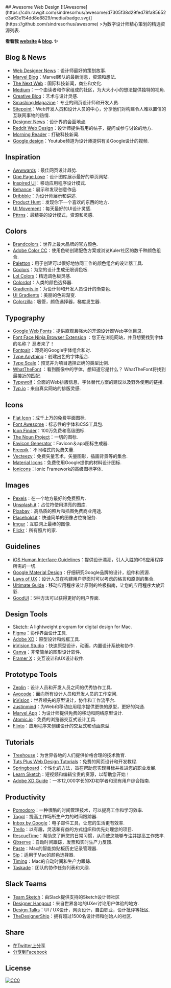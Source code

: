 <div class="github-widget" data-repo="nicolesaidy/awesome-web-design"></div>
## Awesome Web Design [![Awesome](https://cdn.rawgit.com/sindresorhus/awesome/d7305f38d29fed78fa85652e3a63e154dd8e8829/media/badge.svg)](https://github.com/sindresorhus/awesome)
&gt;为数字设计师精心策划的精选资源列表.

**看看我 [website](http://nicolesaidy.com) & [blog](http://blog.nicolesaidy.com). ✨**



## Blog & News
* [Web Designer News](http://webdesignernews.com)：设计师最好的策划故事.
* [Marvel Blog](http://blog.marvelapp.com)：Marvel团队的最新消息，资源和想法.
* [The Next Web](http://thenextweb.com/section/creative/)：国际科技新闻，商业和文化.
* [Medium](https://medium.com/tag/web-design)：一个由读者和作家组成的社区，为大大小小的想法提供独特的视角.
* [Creative Bloq](http://www.creativebloq.com/)：艺术与设计灵感.
* [Smashing Magazine](http://smashingmagazine.com)：专业的网页设计师和开发人员.
* [Sitepoint](https://www.sitepoint.com/design-ux/)：Web开发人员和设计人员的中心，分享他们对构建令人难以置信的互联网事物的热情.
* [Designer News](https://www.designernews.co/)：设计界的会面地点.
* [Reddit Web Design](https://www.reddit.com/r/web_design/)：设计师提供有用的帖子，提问或参与讨论的地方.
* [Morning Reader](https://morningreader.com)：打破科技新闻.
* [Google design](https://www.youtube.com/channel/UClKO7be7O9cUGL94PHnAeOA)：Youtube频道为设计师提供有关Google设计的视频.

## Inspiration
* [Awwwards](http://awwwards.com)：最佳网页设计趋势.
* [One Page Love](http://onepagelove.com)：设计图库展示最好的单页网站.
* [Inspired UI](http://inspired-ui.com/)：移动应用程序设计模式.
* [Behance](http://behance.net)：展示和发现创意作品.
* [Dribbble](http://dribbble.com)：为设计师展示和讲述.
* [Product Hunt](http://producthunt.com)：发现你下一个喜欢的东西的地方.
* [UI Movement](https://uimovement.com)：每天最好的UI设计灵感.
* [Pttrns](http://pttrns.com/)：最精美的设计模式，资源和灵感.

## Colors
* [Brandcolors](https://brandcolors.net/)：世界上最大品牌的官方颜色.
* [Adobe Color CC](https://color.adobe.com/)：使用色轮创建配色方案或浏览Kuler社区的数千种颜色组合.
* [Paletton](http://paletton.com)：用于创建可以很好地协同工作的颜色组合的设计器工具.
* [Coolors](https://coolors.co/)：为您的设计生成无限调色板.
* [Lol Colors](http://www.lolcolors.com/)：精选调色板灵感.
* [Colordot](https://color.hailpixel.com/)：人类的颜色选择器.
* [Gradients.io](http://www.gradients.io/)：为设计师和开发人员设计的渐变色.
* [UI Gradients](http://uigradients.com/)：美丽的色彩渐变.
* [Colorzilla](http://colorzilla.com)：吸管，颜色选择器，梯度发生器.

## Typography
* [Google Web Fonts](http://fonts.google.com)：提供直观且强大的开源设计器Web字体目录.
* [Font Face Ninja Browser Extension](http://fontface.ninja/) ：您正在浏览网站，并且想要找到字体的名称？  忍者来了！
* [Fontpair](http://fontpair.co)：漂亮的Google字体组合和对.
* [Type Anything](https://typeanything.io/)：创建出色的字体组合.
* [Type Scale](http://type-scale.com/)：预览并为项目选择正确的类型比例.
* [WhatTheFont](https://www.myfonts.com/WhatTheFont/) ：看到图像中的字体，想知道它是什么？  WhatTheFont将找到最接近的匹配.
* [Typewolf](https://www.typewolf.com/)：全面的Web排版信息，字体替代方案的建议以及野外使用的链接.
* [Typ.io](http://typ.io/)：来自真实网站的排版灵感.

## Icons
* [Flat Icon](http://flaticon.com)：成千上万的免费平面图标.
* [Font Awesome](http://fontawesome.io)：标志性的字体和CSS工具包.
* [Icon Finder](http://iconfinder.com)：100万免费和高级图标.
* [The Noun Project](https://thenounproject.com/)：一切的图标.
* [Favicon Generator](http://www.favicon-generator.org/)：Favicon＆app图标生成器.
* [Freepik](http://freepik.com)：不同格式的免费矢量.
* [Vecteezy](http://vecteezy.com)：免费矢量艺术，矢量图形，插画背景等的集合.
* [Material Icons](https://material.io/icons/)：免费使用Google提供的材料设计图标.
* [Ionicons](http://ionicons.com/)：Ionic Framework的高级图标字体.

## Images
* [Pexels](https://pexels.com)：在一个地方最好的免费照片.
* [Unsplash.it](http://unsplash.it)：占位符使用漂亮的图库.
* [Pixabay](https://pixabay.com/)：高品质的照片和插图免费商业用途.
* [Placehold.it](http://placehold.it)：快速简单的图像占位符服务.
* [Imgur](http://imgur.com)：互联网上最棒的图像.
* [Flickr](https://www.flickr.com)：所有照片的家.

## Guidelines
* [iOS Human Interface Guidelines](https://developer.apple.com/ios/human-interface-guidelines/)：提供设计漂亮，引人入胜的iOS应用程序所需的一切.
* [Google Material Design](https://material.google.com/)：仔细研究Google品牌的设计，组件和资源.
* [Laws of UX](https://lawsofux.com/)：设计人员在构建用户界面时可以考虑的格言和原则的集合.
* [Ultimate Guide](https://www.moveoapps.com/ultimate-guide-to-mobile-app-design-principles)：移动应用程序设计原则的终极指南，让您的应用程序大放异彩.
* [GoodUI](http://www.goodui.org/)：5种方法可以获得更好的用户界面.

## Design Tools
* [Sketch](http://sketchapp.com): A lightweight program for digital design for Mac.
* [Figma](http://figma.com)：协作界面设计工具.
* [Adobe XD](https://www.adobe.com/products/experience-design.html)：原型设计和线框工具.
* [inVision Studio](https://www.invisionapp.com/studio)：快速原型设计，动画，内置设计系统和协作.
* [Canva](http://canva.com)：非常简单的图形设计软件.
* [Framer X](https://framer.com/)：交互设计和UX设计软件.

## Prototype Tools
* [Zeplin](https://zeplin.io/)：设计人员和开发人员之间的优秀协作工具.
* [Avocode](https://avocode.com/)：面向所有设计人员和开发人员的工作空间.
* [inVision](https://www.invisionapp.com/)：世界领先的原型设计，协作和工作流平台.
* [Justinmind](http://justinmind.com)：为Web和移动应用程序提供更快的原型，更好的沟通.
* [Marvel App](https://marvelapp.com/)：为设计师提供免费的移动和网络原型设计.
* [Atomic.io](https://atomic.io/)：免费的浏览器交互式设计工具.
* [Flinto](https://www.flinto.com/)：应用程序来创建设计的交互式和动画原型.

## Tutorials
* [Treehouse](https://teamtreehouse.com/tracks/web-design)：为世界各地的人们提供价格合理的技术教育.
* [Tuts Plus Web Design Tutorials](http://webdesign.tutsplus.com/)：免费的网页设计和开发教程.
* [Springboard](https://www.springboard.com)：个性化的方法，旨在帮助您实现目标并推进您的职业发展.
* [Learn Sketch](https://www.sketchapp.com/learn/)：短视频和编辑宝贵的资源，以帮助您开始！
* [Adobe XD Guide](https://www.xdguru.com/adobe-xd-guide/)：一本12,000字长的XD初学者和现有用户综合指南.  

## Productivity
* [Pomodoro](http://tomato-timer.com)：一种很酷的时间管理技术，可以提高工作和学习效率.
* [Toggl](http://toggl.com)：提高工作场所生产力的时间跟踪器.
* [Inbox by Google](http://inbox.google.com)：电子邮件工具，让您的生活更有效率.
* [Trello](http://trello.com)：以有趣，灵活和有益的方式组织和优先处理您的项目.
* [RescueTime](https://www.rescuetime.com)：帮助您了解您的日常习惯，从而使您能够专注并提高工作效率.
* [Qbserve](https://qotoqot.com/qbserve/)：自动时间跟踪，发票和实时生产力反馈.
* [Paste](http://pasteapp.me/)：Mac的智能剪贴板历史记录管理器.
* [Sip](http://sipapp.io/)：适用于Mac的颜色选择器.
* [Timing](https://timingapp.com/)：Mac的自动时间和生产力跟踪.
* [Taskade](https://taskade.com/)：团队的协作任务列表和大纲.

## Slack Teams
* [Team Sketch](http://teamsketch.io)：由Slack提供支持的Sketch设计师社区
* [Designer Hangout](https://www.designerhangout.co)：来自世界各地的UXer讨论用户体验的地方.
* [Design Talks](https://docs.google.com/forms/d/e/1FAIpQLSeKT_LC8kKTzJ4JjmgVQVpfl24i1qBkjJ7TYyQcNHL7fBQkYQ/viewform?c=0&w=1)：UI / UX设计，网页设计，自由职业，设计批评等社区.
* [TheDesignerShip](http://thedesignership.com/)：拥有超过1500名设计师和创始人的社区.

## Share
* <a href="https://twitter.com/intent/tweet?text=https://github.com/nicolesaidy/awesome-web-design%20An%20Awesome%20Web%20Design%20Collection%20@nicolesaidy" target="_blank">在Twitter上分享</a>
* <a href="https://www.facebook.com/sharer/sharer.php?s=100&p[url]=https://github.com/nicolesaidy/awesome-web-design&p[images][0]=&p[title]=Awesome%20Web%20Design%20Collection&p[summary]=" target="_blank">分享到Facebook</a>

## License
[![CC0](http://mirrors.creativecommons.org/presskit/buttons/88x31/svg/cc-zero.svg)](https://creativecommons.org/publicdomain/zero/1.0/)
